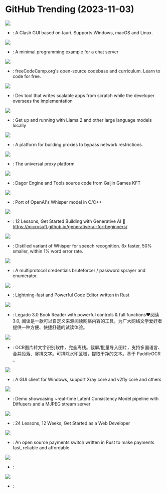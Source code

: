 # GitHub Trending (2023-11-03)

![](https://img.shields.io/badge/TypeScript-New%204-green?style=flat-square&logo=appveyor)
- [](https://github.comundefined): A Clash GUI based on tauri. Supports Windows, macOS and Linux.

![](https://img.shields.io/badge/C-New%201-green?style=flat-square&logo=appveyor)
- [](https://github.comundefined): A minimal programming example for a chat server

![](https://img.shields.io/badge/TypeScript-New%20213-green?style=flat-square&logo=appveyor)
- [](https://github.comundefined): freeCodeCamp.org's open-source codebase and curriculum. Learn to code for free.

![](https://img.shields.io/badge/Python-New%20229-green?style=flat-square&logo=appveyor)
- [](https://github.comundefined): Dev tool that writes scalable apps from scratch while the developer oversees the implementation

![](https://img.shields.io/badge/Go-New%201-green?style=flat-square&logo=appveyor)
- [](https://github.comundefined): Get up and running with Llama 2 and other large language models locally

![](https://img.shields.io/badge/Go-New%20203-green?style=flat-square&logo=appveyor)
- [](https://github.comundefined): A platform for building proxies to bypass network restrictions.

![](https://img.shields.io/badge/Go-New%20316-green?style=flat-square&logo=appveyor)
- [](https://github.comundefined): The universal proxy platform

![](https://img.shields.io/badge/C%2B%2B-New%20488-green?style=flat-square&logo=appveyor)
- [](https://github.comundefined): Dagor Engine and Tools source code from Gaijin Games KFT

![](https://img.shields.io/badge/C-New%20268-green?style=flat-square&logo=appveyor)
- [](https://github.comundefined): Port of OpenAI's Whisper model in C/C++

![](https://img.shields.io/badge/Jupyter%20Notebook-New%20784-green?style=flat-square&logo=appveyor)
- [](https://github.comundefined): 12 Lessons, Get Started Building with Generative AI 🔗 https://microsoft.github.io/generative-ai-for-beginners/

![](https://img.shields.io/badge/none-New%20378-green?style=flat-square&logo=appveyor)
- [](https://github.comundefined): Distilled variant of Whisper for speech recognition. 6x faster, 50% smaller, within 1% word error rate.

![](https://img.shields.io/badge/Rust-New%20182-green?style=flat-square&logo=appveyor)
- [](https://github.comundefined): A multiprotocol credentials bruteforcer / password sprayer and enumerator.

![](https://img.shields.io/badge/Rust-New%20190-green?style=flat-square&logo=appveyor)
- [](https://github.comundefined): Lightning-fast and Powerful Code Editor written in Rust

![](https://img.shields.io/badge/Kotlin-New%2059-green?style=flat-square&logo=appveyor)
- [](https://github.comundefined): Legado 3.0 Book Reader with powerful controls & full functions❤️阅读3.0, 阅读是一款可以自定义来源阅读网络内容的工具，为广大网络文学爱好者提供一种方便、快捷舒适的试读体验。

![](https://img.shields.io/badge/Python-New%20530-green?style=flat-square&logo=appveyor)
- [](https://github.comundefined): OCR图片转文字识别软件，完全离线。截屏/批量导入图片，支持多国语言、合并段落、竖排文字。可排除水印区域，提取干净的文本。基于 PaddleOCR 。

![](https://img.shields.io/badge/C%23-New%20776-green?style=flat-square&logo=appveyor)
- [](https://github.comundefined): A GUI client for Windows, support Xray core and v2fly core and others

![](https://img.shields.io/badge/Python-New%2022-green?style=flat-square&logo=appveyor)
- [](https://github.comundefined): Demo showcasing ~real-time Latent Consistency Model pipeline with Diffusers and a MJPEG stream server

![](https://img.shields.io/badge/JavaScript-New%2058-green?style=flat-square&logo=appveyor)
- [](https://github.comundefined): 24 Lessons, 12 Weeks, Get Started as a Web Developer

![](https://img.shields.io/badge/Rust-New%20141-green?style=flat-square&logo=appveyor)
- [](https://github.comundefined): An open source payments switch written in Rust to make payments fast, reliable and affordable

![](https://img.shields.io/badge/CSS-New%2067-green?style=flat-square&logo=appveyor)
- [](https://github.comundefined): 

![](https://img.shields.io/badge/Jupyter%20Notebook-New%20188-green?style=flat-square&logo=appveyor)
- [](https://github.comundefined): 

